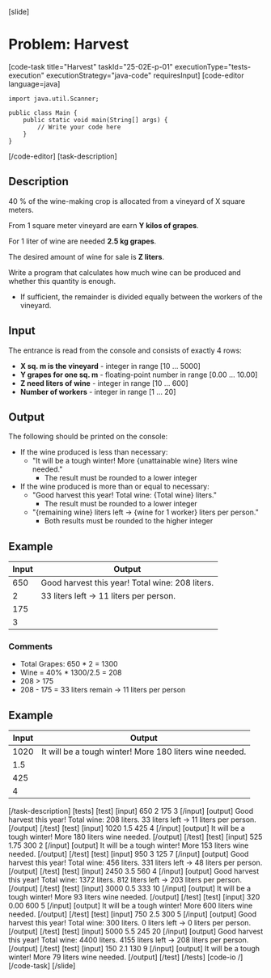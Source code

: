 [slide]
# Problem: Harvest
[code-task title="Harvest" taskId="25-02E-p-01" executionType="tests-execution" executionStrategy="java-code" requiresInput]
[code-editor language=java]
```
import java.util.Scanner;

public class Main {
    public static void main(String[] args) {
        // Write your code here
    }
}
```
[/code-editor]
[task-description]
## Description
40 % of the wine-making crop is allocated from a vineyard of X square meters. 

From 1 square meter vineyard are earn **Y kilos of grapes**. 

For 1 liter of wine are needed **2.5 kg grapes**. 

The desired amount of wine for sale is **Z liters**. 

Write a program that calculates how much wine can be produced and whether this quantity is enough. 
- If sufficient, the remainder is divided equally between the workers of the vineyard.

## Input
The entrance is read from the console and consists of exactly 4 rows:
- **X sq. m is the vineyard** - integer in range \[10 … 5000\]
- **Y grapes for one sq. m** - floating-point number in range \[0.00 … 10.00\]
- **Z need liters of wine** - integer in range \[10 … 600\]
- **Number of workers** - integer in range \[1 … 20\]

## Output
The following should be printed on the console: 
-  If the wine produced is less than necessary:
    - "It will be a tough winter! More \{unattainable wine\} liters wine needed."
        - The result must be rounded to a lower integer
- If the wine produced is more than or equal to necessary:
    - "Good harvest this year! Total wine: \{Total wine\} liters."
        - The result must be rounded to a lower integer
    -  "\{remaining wine\} liters left -> \{wine for 1 worker\} liters per person."
        - Both results must be rounded to the higher integer

## Example
| **Input** | **Output** |
| --- | --- |
| 650 | Good harvest this year! Total wine: 208 liters. |
| 2 | 33 liters left -> 11 liters per person. |
| 175 | |
| 3 | |

### Comments
- Total Grapes: 650 \* 2 = 1300
- Wine = 40% \* 1300/2.5 = 208
- 208 > 175 
- 208 \- 175 = 33 liters remain \-> 11 liters per person

## Example
| **Input** | **Output** |
| --- |  --- |
| 1020 | It will be a tough winter! More 180 liters wine needed.|
| 1.5 | |
| 425 | |
| 4 | |

[/task-description]
[tests]
[test]
[input]
650
2
175
3
[/input]
[output]
Good harvest this year! Total wine: 208 liters.
33 liters left -> 11 liters per person.
[/output]
[/test]
[test]
[input]
1020
1.5
425
4
[/input]
[output]
It will be a tough winter! More 180 liters wine needed.
[/output]
[/test]
[test]
[input]
525
1.75
300
2
[/input]
[output]
It will be a tough winter! More 153 liters wine needed.
[/output]
[/test]
[test]
[input]
950
3
125
7
[/input]
[output]
Good harvest this year! Total wine: 456 liters.
331 liters left -> 48 liters per person.
[/output]
[/test]
[test]
[input]
2450
3.5
560
4
[/input]
[output]
Good harvest this year! Total wine: 1372 liters.
812 liters left -> 203 liters per person.
[/output]
[/test]
[test]
[input]
3000
0.5
333
10
[/input]
[output]
It will be a tough winter! More 93 liters wine needed.
[/output]
[/test]
[test]
[input]
320
0.00
600
5
[/input]
[output]
It will be a tough winter! More 600 liters wine needed.
[/output]
[/test]
[test]
[input]
750
2.5
300
5
[/input]
[output]
Good harvest this year! Total wine: 300 liters.
0 liters left -> 0 liters per person.
[/output]
[/test]
[test]
[input]
5000
5.5
245
20
[/input]
[output]
Good harvest this year! Total wine: 4400 liters.
4155 liters left -> 208 liters per person.
[/output]
[/test]
[test]
[input]
150
2.1
130
9
[/input]
[output]
It will be a tough winter! More 79 liters wine needed.
[/output]
[/test]
[/tests]
[code-io /]
[/code-task]
[/slide]